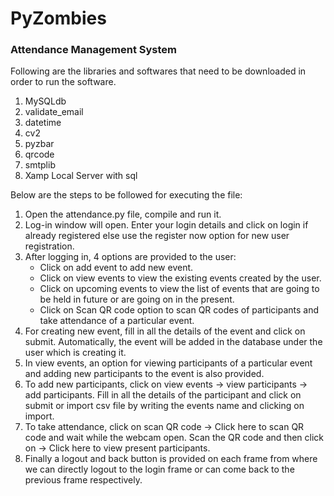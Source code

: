# PyZombies
### Attendance Management System 

Following are the libraries and softwares that need to be downloaded in order to run the software.
  1. MySQLdb
  2. validate_email
  3. datetime 
  4. cv2
  5. pyzbar 
  6. qrcode
  7. smtplib
  8. Xamp Local Server with sql

Below are the steps to be followed for executing the file:
  1. Open the attendance.py file, compile and run it.
  2. Log-in window will open. Enter your login details and click on login if already registered else use the register now option for new user registration.
  3. After logging in, 4 options are provided to the user:
     - Click on add event to add new event.
     - Click on view events to view the existing events created by the user.
     - Click on upcoming events to view the list of events that are going to be held in future or are going on in the present.
     - Click on Scan QR code option to scan QR codes of participants and take attendance of a particular event.
  4. For creating new event, fill in all the details of the event and click on submit. Automatically, the event will be added in the database under the user which is creating it.
  5. In view events, an option for viewing participants of a particular event and adding new participants to the event is also provided.
  6. To add new participants, click on view events -> view participants -> add participants. Fill in all the details  of the participant and click on submit or import csv file by writing the events name and clicking on import.
  7. To take attendance, click on scan QR code -> Click here to scan QR code and wait while the webcam open. Scan the QR code and then click on -> Click here to view present participants.
  8. Finally a logout and back button is provided on each frame from where we can directly logout to the login frame or can come back to the previous frame respectively.
